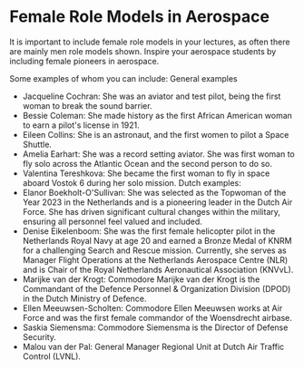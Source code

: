 # Female Role Models in Aerospace
It is important to include female role models in your lectures, as often there are mainly men role models shown. Inspire your aerospace students by including female pioneers in aerospace. 

Some examples of whom you can include:
General examples
* Jacqueline Cochran: She was an aviator and test pilot, being the first woman to break the sound barrier. 
* Bessie Coleman: She made history as the first African American woman to earn a pilot's license in 1921. 
* Eileen Collins: She is an astronaut, and the first women to pilot a Space Shuttle. 
* Amelia Earhart: She was a record setting aviator. She was first woman to fly solo across the Atlantic Ocean and the second person to do so. 
* Valentina Tereshkova: She became the first woman to fly in space aboard Vostok 6 during her solo mission. 
Dutch examples:
* Elanor Boekholt-O'Sullivan: She was selected as the Topwoman of the Year 2023 in the Netherlands and is a pioneering leader in the Dutch Air Force. She has driven significant cultural changes within the military, ensuring all personnel feel valued and included. 
* Denise Eikelenboom: She was the first female helicopter pilot in the Netherlands Royal Navy at age 20 and earned a Bronze Medal of KNRM for a challenging Search and Rescue mission. Currently, she serves as Manager Flight Operations at the Netherlands Aerospace Centre (NLR) and is Chair of the Royal Netherlands Aeronautical Association (KNVvL). 
* Marijke van der Krogt: Commodore Marijke van der Krogt is the Commandant of the Defence Personnel & Organization Division (DPOD) in the Dutch Ministry of Defence. 
* Ellen Meeuwsen-Scholten: Commodore Ellen Meeuwsen works at Air Force and was the first female commandor of the Woensdrecht airbase.  
* Saskia Siemensma: Commodore Siemensma is the Director of Defense Security.  
* Malou van der Pal: General Manager Regional Unit at Dutch Air Traffic Control (LVNL).  